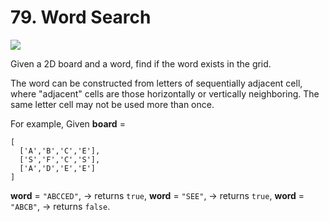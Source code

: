 # 79. Word Search

![](https://img.shields.io/badge/Difficulty-Medium-F8AF40.svg)

Given a 2D board and a word, find if the word exists in the grid.

The word can be constructed from letters of sequentially adjacent cell, where "adjacent" cells are those horizontally or vertically neighboring. The same letter cell may not be used more than once.

For example,
Given **board** =

    [
      ['A','B','C','E'],
      ['S','F','C','S'],
      ['A','D','E','E']
    ]


**word** = `"ABCCED"`, -> returns `true`,
**word** = `"SEE"`, -> returns `true`,
**word** = `"ABCB"`, -> returns `false`.
